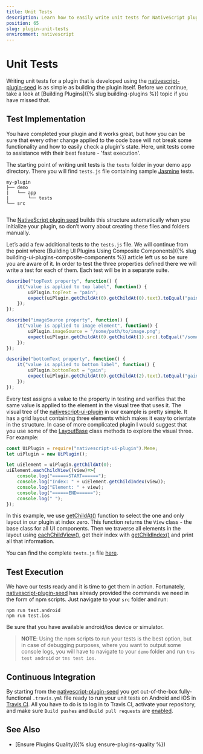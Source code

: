 ```yaml
---
title: Unit Tests
description: Learn how to easily write unit tests for NativeScript plugins built with the NativeScript plugin seed.
position: 65
slug: plugin-unit-tests
environment: nativescript
---
```


# Unit Tests

Writing unit tests for a plugin that is developed using the [nativescript-plugin-seed](https://github.com/NativeScript/nativescript-plugin-seed) is as simple as building the plugin itself. Before we continue, take a look at [Building Plugins]({% slug building-plugins %}) topic if you have missed that.

## Test Implementation

You have completed your plugin and it works great, but how you can be sure that every other change applied to the code base will not break some functionality and how to easily check a plugin's state. Here, unit tests come to assistance with their best feature - 'fast execution'.

The starting point of writing unit tests is the `tests` folder in your demo app directory. There you will find `tests.js` file containing sample [Jasmine](https://jasmine.github.io/) tests.

```
my-plugin
├── demo
|   └── app
|       └── tests
└── src
     
```

The [NativeScript plugin seed](https://github.com/NativeScript/nativescript-plugin-seed) builds this structure automatically when you initialize your plugin, so don’t worry about creating these files and folders manually.

Let’s add a few additional tests to the `tests.js` file. We will continue from the point where [Building UI Plugins Using Composite Components]({% slug building-ui-plugins-composite-components %}) article left us so be sure you are aware of it. In order to test the three properties defined there we will write a test for each of them. Each test will be in a separate suite.

```JavaScript
describe("topText property", function() {
    it("value is applied to top label", function() {
        uiPlugin.topText = "pain";
        expect(uiPlugin.getChildAt(0).getChildAt(0).text).toEqual("pain");
    });
});

describe("imageSource property", function() {
    it("value is applied to image element", function() {
        uiPlugin.imageSource = "/some/path/to/image.png";
        expect(uiPlugin.getChildAt(0).getChildAt(1).src).toEqual("/some/path/to/image.png");
    });
});

describe("bottomText property", function() {
    it("value is applied to bottom label", function() {
        uiPlugin.bottomText = "gain";
        expect(uiPlugin.getChildAt(0).getChildAt(2).text).toEqual("gain");
    });
});
```
Every test assigns a value to the property in testing and verifies that the same value is applied to the element in the visual tree that uses it. The visual tree of the [nativescript-ui-plugin](https://github.com/NativeScript/nativescript-ui-plugin) in our example is pretty simple. It has a grid layout containing three elements which makes it easy to orientate in the structure. In case of more complicated plugin I would suggest that you use some of the [LayoutBase](https://docs.nativescript.org/api-reference/classes/_ui_layouts_layout_base_.layoutbase.html) class methods to explore the visual three. For example:

```JavaScript
const UiPlugin = require("nativescript-ui-plugin").Meme;
let uiPlugin = new UiPlugin();

let uiElement = uiPlugin.getChildAt(0);
uiElement.eachChildView((view)=>{
    console.log("======START======");
    console.log("Index: " + uiElement.getChildIndex(view));
    console.log("Element: " + view);
    console.log("======END======");
    console.log(" ");
});
```
In this example, we use [getChildAt()](https://docs.nativescript.org/api-reference/classes/_ui_layouts_layout_base_.layoutbase.html#getchildat) function to select the one and only layout in our plugin at index zero. This function returns the `View` class - the base class for all UI components. Then we traverse all elements in the layout using [eachChildView()](https://docs.nativescript.org/api-reference/classes/_ui_layouts_layout_base_.layoutbase.html#eachchildview), get their index with [getChildIndex()](https://docs.nativescript.org/api-reference/classes/_ui_layouts_layout_base_.layoutbase.html#getchildindex) and print all that information.

You can find the complete `tests.js` file [here](https://github.com/NativeScript/nativescript-ui-plugin/blob/master/demo/app/tests/tests.js).

## Test Execution

We have our tests ready and it is time to get them in action. Fortunately, [nativescript-plugin-seed](https://github.com/NativeScript/nativescript-plugin-seed) has already provided the commands we need in the form of npm scripts. Just navigate to your `src` folder and run:

```
npm run test.android
npm run test.ios
```

Be sure that you have available android/ios device or simulator.

> **NOTE**: Using the npm scripts to run your tests is the best option, but in case of debugging purposes, where you want to output some console logs, you will have to navigate to your `demo` folder and run `tns test android` or `tns test ios`.

## Continuous Integration

By starting from the [nativescript-plugin-seed](https://github.com/NativeScript/nativescript-plugin-seed) you get out-of-the-box fully-functional `.travis.yml` file ready to run your unit tests on Android and iOS in [Travis CI](https://travis-ci.org/). All you have to do is to log in to Travis CI, activate your repository, and make sure `Build pushes` and `Build pull requests` are [enabled](https://docs.travis-ci.com/images/settings-env-vars.png).

## See Also

* [Ensure Plugins Quality]({% slug ensure-plugins-quality %})
